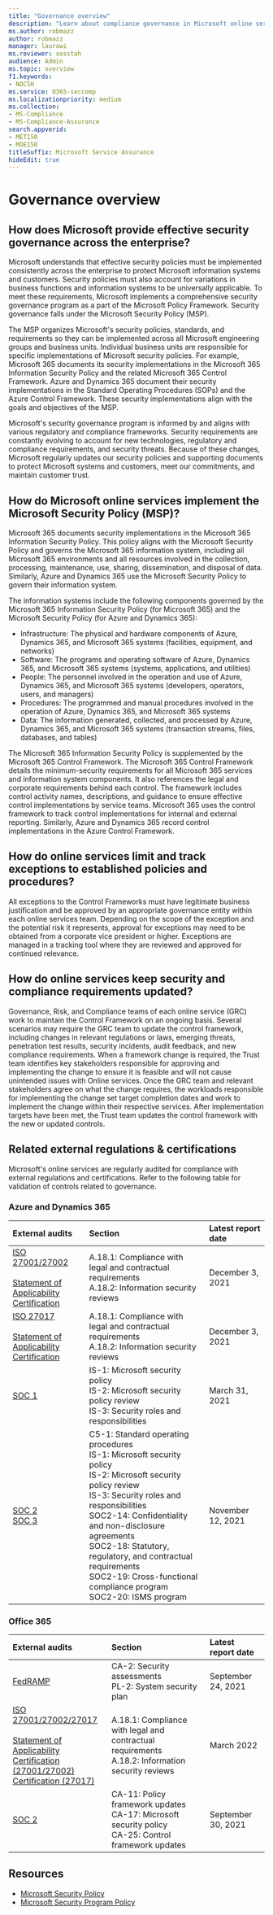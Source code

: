 ```yaml
---
title: "Governance overview"
description: "Learn about compliance governance in Microsoft online services."
ms.author: robmazz
author: robmazz
manager: laurawi
ms.reviewer: sosstah
audience: Admin
ms.topic: overview
f1.keywords:
- NOCSH
ms.service: O365-seccomp
ms.localizationpriority: medium
ms.collection:
- MS-Compliance
- MS-Compliance-Assurance
search.appverid:
- MET150
- MOE150
titleSuffix: Microsoft Service Assurance
hideEdit: true
---
```


# Governance overview

## How does Microsoft provide effective security governance across the enterprise?

Microsoft understands that effective security policies must be implemented consistently across the enterprise to protect Microsoft information systems and customers. Security policies must also account for variations in business functions and information systems to be universally applicable. To meet these requirements, Microsoft implements a comprehensive security governance program as a part of the Microsoft Policy Framework. Security governance falls under the Microsoft Security Policy (MSP).

The MSP organizes Microsoft's security policies, standards, and requirements so they can be implemented across all Microsoft engineering groups and business units. Individual business units are responsible for specific implementations of Microsoft security policies. For example, Microsoft 365 documents its security implementations in the Microsoft 365 Information Security Policy and the related Microsoft 365 Control Framework. Azure and Dynamics 365 document their security implementations in the Standard Operating Procedures (SOPs) and the Azure Control Framework. These security implementations align with the goals and objectives of the MSP.

Microsoft's security governance program is informed by and aligns with various regulatory and compliance frameworks. Security requirements are constantly evolving to account for new technologies, regulatory and compliance requirements, and security threats. Because of these changes, Microsoft regularly updates our security policies and supporting documents to protect Microsoft systems and customers, meet our commitments, and maintain customer trust.

## How do Microsoft online services implement the Microsoft Security Policy (MSP)?

Microsoft 365 documents security implementations in the Microsoft 365 Information Security Policy. This policy aligns with the Microsoft Security Policy and governs the Microsoft 365 information system, including all Microsoft 365 environments and all resources involved in the collection, processing, maintenance, use, sharing, dissemination, and disposal of data. Similarly, Azure and Dynamics 365 use the Microsoft Security Policy to govern their information system.

The information systems include the following components governed by the Microsoft 365 Information Security Policy (for Microsoft 365) and the Microsoft Security Policy (for Azure and Dynamics 365):

- Infrastructure: The physical and hardware components of Azure, Dynamics 365, and Microsoft 365 systems (facilities, equipment, and networks)
- Software: The programs and operating software of Azure, Dynamics 365, and Microsoft 365 systems (systems, applications, and utilities)
- People: The personnel involved in the operation and use of Azure, Dynamics 365, and Microsoft 365 systems (developers, operators, users, and managers)
- Procedures: The programmed and manual procedures involved in the operation of Azure, Dynamics 365, and Microsoft 365 systems
- Data: The information generated, collected, and processed by Azure, Dynamics 365, and Microsoft 365 systems (transaction streams, files, databases, and tables)

The Microsoft 365 Information Security Policy is supplemented by the Microsoft 365 Control Framework. The Microsoft 365 Control Framework details the minimum-security requirements for all Microsoft 365 services and information system components. It also references the legal and corporate requirements behind each control. The framework includes control activity names, descriptions, and guidance to ensure effective control implementations by service teams. Microsoft 365 uses the control framework to track control implementations for internal and external reporting. Similarly, Azure and Dynamics 365 record control implementations in the Azure Control Framework.

## How do online services limit and track exceptions to established policies and procedures?

All exceptions to the Control Frameworks must have legitimate business justification and be approved by an appropriate governance entity within each online services team. Depending on the scope of the exception and the potential risk it represents, approval for exceptions may need to be obtained from a corporate vice president or higher. Exceptions are managed in a tracking tool where they are reviewed and approved for continued relevance.

## How do online services keep security and compliance requirements updated?

Governance, Risk, and Compliance teams of each online service (GRC) work to maintain the Control Framework on an ongoing basis. Several scenarios may require the GRC team to update the control framework, including changes in relevant regulations or laws, emerging threats, penetration test results, security incidents, audit feedback, and new compliance requirements. When a framework change is required, the Trust team identifies key stakeholders responsible for approving and implementing the change to ensure it is feasible and will not cause unintended issues with Online services. Once the GRC team and relevant stakeholders agree on what the change requires, the workloads responsible for implementing the change set target completion dates and work to implement the change within their respective services. After implementation targets have been met, the Trust team updates the control framework with the new or updated controls.

## Related external regulations & certifications

Microsoft's online services are regularly audited for compliance with external regulations and certifications. Refer to the following table for validation of controls related to governance.

### Azure and Dynamics 365

| **External audits** | **Section** | **Latest report date** |
|:--------------------|:------------|:-----------------------|
| [ISO 27001/27002](https://servicetrust.microsoft.com/ViewPage/MSComplianceGuideV3?command=Download&downloadType=Document&downloadId=0625f681-1b95-48a8-bec1-e2ea3b927126&tab=7027ead0-3d6b-11e9-b9e1-290b1eb4cdeb&docTab=7027ead0-3d6b-11e9-b9e1-290b1eb4cdeb_ISO_Reports) <br><br> [Statement of Applicability](https://servicetrust.microsoft.com/ViewPage/MSComplianceGuideV3?command=Download&downloadType=Document&downloadId=ae13e89f-8ff6-4ef3-972c-dffb914a3eba&tab=7027ead0-3d6b-11e9-b9e1-290b1eb4cdeb&docTab=7027ead0-3d6b-11e9-b9e1-290b1eb4cdeb_ISO_Reports) <br> [Certification](https://servicetrust.microsoft.com/ViewPage/MSComplianceGuideV3?command=Download&downloadType=Document&downloadId=6f2310d4-117d-468e-a3c5-d6c8556bbc0f&tab=7027ead0-3d6b-11e9-b9e1-290b1eb4cdeb&docTab=7027ead0-3d6b-11e9-b9e1-290b1eb4cdeb_ISO_Reports) | A.18.1: Compliance with legal and contractual requirements <br> A.18.2: Information security reviews | December 3, 2021 |
| [ISO 27017](https://servicetrust.microsoft.com/ViewPage/MSComplianceGuideV3?command=Download&downloadType=Document&downloadId=0625f681-1b95-48a8-bec1-e2ea3b927126&tab=7027ead0-3d6b-11e9-b9e1-290b1eb4cdeb&docTab=7027ead0-3d6b-11e9-b9e1-290b1eb4cdeb_ISO_Reports) <br><br> [Statement of Applicability](https://servicetrust.microsoft.com/ViewPage/MSComplianceGuideV3?command=Download&downloadType=Document&downloadId=a3bca0ac-867d-4204-b66b-13665f5f1e8d&tab=7027ead0-3d6b-11e9-b9e1-290b1eb4cdeb&docTab=7027ead0-3d6b-11e9-b9e1-290b1eb4cdeb_ISO_Reports) <br> [Certification](https://servicetrust.microsoft.com/ViewPage/MSComplianceGuideV3?command=Download&downloadType=Document&downloadId=f452fc7c-b698-4cf4-8474-85067f2df951&tab=7027ead0-3d6b-11e9-b9e1-290b1eb4cdeb&docTab=7027ead0-3d6b-11e9-b9e1-290b1eb4cdeb_ISO_Reports) | A.18.1: Compliance with legal and contractual requirements <br> A.18.2: Information security reviews | December 3, 2021 |
| [SOC 1](https://nam06.safelinks.protection.outlook.com/?url=https%3A%2F%2Fservicetrust.microsoft.com%2FViewPage%2FMSComplianceGuideV3%3Fcommand%3DDownload%26downloadType%3DDocument%26downloadId%3D66043614-5628-4e26-83be-057eb3bb026c%26tab%3D7027ead0-3d6b-11e9-b9e1-290b1eb4cdeb%26docTab%3D7027ead0-3d6b-11e9-b9e1-290b1eb4cdeb_SOC_%252F_SSAE_16_Reports&data=04%7C01%7Csostah%40microsoft.com%7Cb9591cf4bd214d42c4f408d93cd83520%7C72f988bf86f141af91ab2d7cd011db47%7C1%7C0%7C637607721602686385%7CUnknown%7CTWFpbGZsb3d8eyJWIjoiMC4wLjAwMDAiLCJQIjoiV2luMzIiLCJBTiI6Ik1haWwiLCJXVCI6Mn0%3D%7C1000&sdata=B2xjy%2Bx70e8vI%2FKC2BCa4AyJt0OSMzAGuhwllHF4NGM%3D&reserved=0) | IS-1: Microsoft security policy <br> IS-2: Microsoft security policy review <br> IS-3: Security roles and responsibilities | March 31, 2021 |
| [SOC 2](https://servicetrust.microsoft.com/ViewPage/MSComplianceGuideV3?command=Download&downloadType=Document&downloadId=af02eb56-4261-416b-98e3-2e713e37a77e&tab=7027ead0-3d6b-11e9-b9e1-290b1eb4cdeb&docTab=7027ead0-3d6b-11e9-b9e1-290b1eb4cdeb_SOC_%2F_SSAE_16_Reports) <br> [SOC 3](https://servicetrust.microsoft.com/ViewPage/MSComplianceGuideV3?command=Download&downloadType=Document&downloadId=645b2f97-5bfd-4cea-b02c-c4bcda328a37&tab=7027ead0-3d6b-11e9-b9e1-290b1eb4cdeb&docTab=7027ead0-3d6b-11e9-b9e1-290b1eb4cdeb_SOC_%2F_SSAE_16_Reports) | C5-1: Standard operating procedures <br> IS-1: Microsoft security policy <br> IS-2: Microsoft security policy review <br> IS-3: Security roles and responsibilities <br> SOC2-14: Confidentiality and non-disclosure agreements <br> SOC2-18: Statutory, regulatory, and contractual requirements <br> SOC2-19: Cross-functional compliance program <br> SOC2-20: ISMS program | November 12, 2021 |

### Office 365

| **External audits** | **Section** | **Latest report date** |
|:--------------------|:------------|:-----------------------|
| [FedRAMP](https://servicetrust.microsoft.com/ViewPage/MSComplianceGuideV3?command=Download&downloadType=Document&downloadId=1a0939f8-1005-49fd-82f5-bd228aeb323f&tab=7027ead0-3d6b-11e9-b9e1-290b1eb4cdeb&docTab=7027ead0-3d6b-11e9-b9e1-290b1eb4cdeb_FedRAMP_Reports) | CA-2: Security assessments <br> PL-2: System security plan | September 24, 2021 |
| [ISO 27001/27002/27017](https://servicetrust.microsoft.com/ViewPage/MSComplianceGuideV3?command=Download&downloadType=Document&downloadId=8873fa17-9962-4be9-b0d0-086262eb84fb&tab=7027ead0-3d6b-11e9-b9e1-290b1eb4cdeb&docTab=7027ead0-3d6b-11e9-b9e1-290b1eb4cdeb_ISO_Reports) <br><br> [Statement of Applicability](https://servicetrust.microsoft.com/ViewPage/MSComplianceGuideV3?command=Download&downloadType=Document&downloadId=c0df4ce8-c77e-4183-84eb-c8688470d8b1&tab=7027ead0-3d6b-11e9-b9e1-290b1eb4cdeb&docTab=7027ead0-3d6b-11e9-b9e1-290b1eb4cdeb_ISO_Reports) <br> [Certification (27001/27002)](https://servicetrust.microsoft.com/ViewPage/MSComplianceGuideV3?command=Download&downloadType=Document&downloadId=118969b1-19e5-47dc-9c42-05a0daa44aec&tab=7027ead0-3d6b-11e9-b9e1-290b1eb4cdeb&docTab=7027ead0-3d6b-11e9-b9e1-290b1eb4cdeb_ISO_Reports) <br> [Certification (27017)](https://servicetrust.microsoft.com/ViewPage/MSComplianceGuideV3?command=Download&downloadType=Document&downloadId=70de0999-5451-43a3-9ef4-761e8fbfb1a3&tab=7027ead0-3d6b-11e9-b9e1-290b1eb4cdeb&docTab=7027ead0-3d6b-11e9-b9e1-290b1eb4cdeb_ISO_Reports) | A.18.1: Compliance with legal and contractual requirements <br> A.18.2: Information security reviews | March 2022 |
| [SOC 2](https://servicetrust.microsoft.com/ViewPage/MSComplianceGuideV3?command=Download&downloadType=Document&downloadId=b8f3942c-845e-418f-8f6e-329dbf6efce0&tab=7027ead0-3d6b-11e9-b9e1-290b1eb4cdeb&docTab=7027ead0-3d6b-11e9-b9e1-290b1eb4cdeb_SOC_%2F_SSAE_16_Reports) | CA-11: Policy framework updates <br> CA-17: Microsoft security policy <br> CA-25: Control framework updates | September 30, 2021 |

## Resources

- [Microsoft Security Policy](https://servicetrust.microsoft.com/ViewPage/TrustDocumentsV3?command=Download&downloadType=Document&downloadId=bc35aefb-ec41-4a0e-bfc7-10aa5169ca88&tab=7f51cb60-3d6c-11e9-b2af-7bb9f5d2d913&docTab=7f51cb60-3d6c-11e9-b2af-7bb9f5d2d913_FAQ_and_White_Papers)
- [Microsoft Security Program Policy](https://servicetrust.microsoft.com/ViewPage/TrustDocumentsV3?command=Download&downloadType=Document&downloadId=4b010ac5-2861-4d20-b8ff-db77875b43a9&tab=7f51cb60-3d6c-11e9-b2af-7bb9f5d2d913&docTab=7f51cb60-3d6c-11e9-b2af-7bb9f5d2d913_FAQ_and_White_Papers)